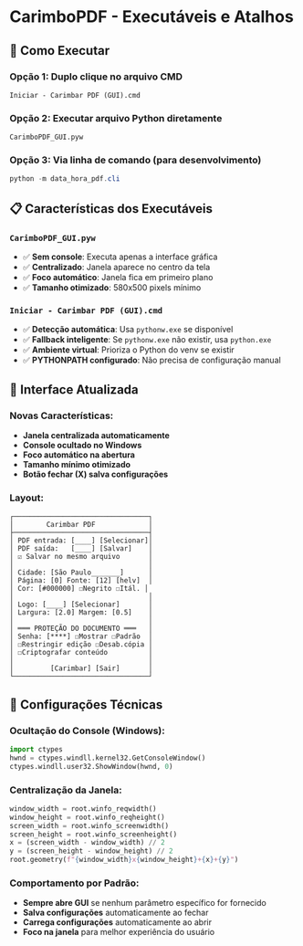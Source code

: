 # CarimboPDF - Executáveis e Atalhos

## 🚀 Como Executar

### Opção 1: Duplo clique no arquivo CMD
```
Iniciar - Carimbar PDF (GUI).cmd
```

### Opção 2: Executar arquivo Python diretamente
```
CarimboPDF_GUI.pyw
```

### Opção 3: Via linha de comando (para desenvolvimento)
```powershell
python -m data_hora_pdf.cli
```

## 📋 Características dos Executáveis

### `CarimboPDF_GUI.pyw`
- ✅ **Sem console**: Executa apenas a interface gráfica
- ✅ **Centralizado**: Janela aparece no centro da tela
- ✅ **Foco automático**: Janela fica em primeiro plano
- ✅ **Tamanho otimizado**: 580x500 pixels mínimo

### `Iniciar - Carimbar PDF (GUI).cmd`
- ✅ **Detecção automática**: Usa `pythonw.exe` se disponível
- ✅ **Fallback inteligente**: Se `pythonw.exe` não existir, usa `python.exe`
- ✅ **Ambiente virtual**: Prioriza o Python do venv se existir
- ✅ **PYTHONPATH configurado**: Não precisa de configuração manual

## 🎯 Interface Atualizada

### Novas Características:
- **Janela centralizada automaticamente**
- **Console ocultado no Windows**
- **Foco automático na abertura**
- **Tamanho mínimo otimizado**
- **Botão fechar (X) salva configurações**

### Layout:
```
┌─────────────────────────────────┐
│        Carimbar PDF             │
├─────────────────────────────────┤
│ PDF entrada: [____] [Selecionar]│
│ PDF saída:   [____] [Salvar]    │
│ ☑ Salvar no mesmo arquivo       │
│                                 │
│ Cidade: [São Paulo_______]      │
│ Página: [0] Fonte: [12] [helv]  │
│ Cor: [#000000] ☐Negrito ☐Itál. │
│                                 │
│ Logo: [____] [Selecionar]       │
│ Largura: [2.0] Margem: [0.5]    │
│                                 │
│ ═══ PROTEÇÃO DO DOCUMENTO ═══   │
│ Senha: [****] ☐Mostrar ☐Padrão  │
│ ☐Restringir edição ☐Desab.cópia │
│ ☐Criptografar conteúdo          │
│                                 │
│         [Carimbar] [Sair]       │
└─────────────────────────────────┘
```

## 🔧 Configurações Técnicas

### Ocultação do Console (Windows):
```python
import ctypes
hwnd = ctypes.windll.kernel32.GetConsoleWindow()
ctypes.windll.user32.ShowWindow(hwnd, 0)
```

### Centralização da Janela:
```python
window_width = root.winfo_reqwidth()
window_height = root.winfo_reqheight()
screen_width = root.winfo_screenwidth()
screen_height = root.winfo_screenheight()
x = (screen_width - window_width) // 2
y = (screen_height - window_height) // 2
root.geometry(f"{window_width}x{window_height}+{x}+{y}")
```

### Comportamento por Padrão:
- **Sempre abre GUI** se nenhum parâmetro específico for fornecido
- **Salva configurações** automaticamente ao fechar
- **Carrega configurações** automaticamente ao abrir
- **Foco na janela** para melhor experiência do usuário
